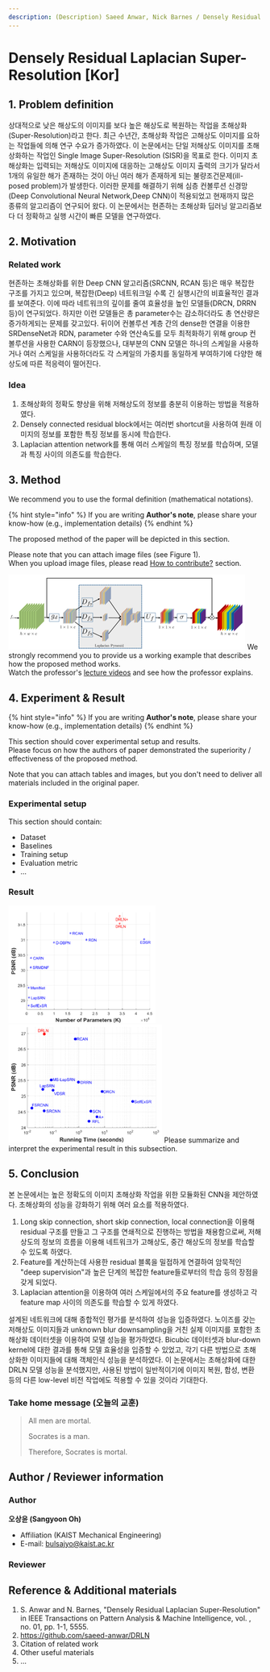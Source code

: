```yaml
---
description: (Description) Saeed Anwar, Nick Barnes / Densely Residual Laplacian Super-Resolution / IEEE 2019
---
```


# Densely Residual Laplacian Super-Resolution \[Kor]


##  1. Problem definition

상대적으로 낮은 해상도의 이미지를 보다 높은 해상도로 복원하는 작업을 초해상화(Super-Resolution)라고 한다.
최근 수년간, 초해상화 작업은 고해상도 이미지를 요하는 작업들에 의해 연구 수요가 증가하였다.
이 논문에서는 단일 저해상도 이미지를 초해상화하는 작업인 Single Image Super-Resolution (SISR)을 목표로 한다.
이미지 초해상화는 입력되는 저해상도 이미지에 대응하는 고해상도 이미지 출력의 크기가 달라서 1개의 유일한 해가 존재하는 것이 아닌 여러 해가 존재하게 되는 불량조건문제(ill-posed problem)가 발생한다. 이러한 문제를 해결하기 위해 심층 컨볼루션 신경망(Deep Convolutional Neural Network,Deep CNN)이 적용되었고 현재까지 많은 종류의 알고리즘이 연구되어 왔다. 
이 논문에서는 현존하는 초해상화 딥러닝 알고리즘보다 더 정확하고 실행 시간이 빠른 모델을 연구하였다.

## 2. Motivation

### Related work
현존하는 초해상화를 위한 Deep CNN 알고리즘(SRCNN, RCAN 등)은 매우 복잡한 구조를 가지고 있으며, 복잡한(Deep) 네트워크일 수록 긴 실행시간의 비효율적인 결과를 보여준다. 
이에 따라 네트워크의 깊이를 줄여 효율성을 높인 모델들(DRCN, DRRN 등)이 연구되었다. 하지만 이런 모델들은 총 parameter수는 감소하더라도 총 연산량은 증가하게되는 문제를 갖고있다.
뒤이어 컨볼루션 계층 간의 dense한 연결을 이용한 SRDenseNet과 RDN, parameter 수와 연산속도를 모두 최적화하기 위해 group 컨볼루션을 사용한 CARN이 등장했으나, 대부분의 CNN 모델은 하나의 스케일을 사용하거나 여러 스케일을 사용하더라도 각 스케일의 가중치를 동일하게 부여하기에 다양한 해상도에 따른 적응력이 떨어진다.

### Idea

1. 초해상화의 정확도 향상을 위해 저해상도의 정보를 충분히 이용하는 방법을 적용하였다.
2. Densely connected residual block에서는 여러번 shortcut을 사용하여 원래 이미지의 정보를 포함한 특징 정보를 동시에 학습한다.
3. Laplacian attention network를 통해 여러 스케일의 특징 정보를 학습하며, 모델과 특징 사이의 의존도를 학습한다.

## 3. Method




We recommend you to use the formal definition \(mathematical notations\).


{% hint style="info" %}
If you are writing **Author's note**, please share your know-how \(e.g., implementation details\)
{% endhint %}

The proposed method of the paper will be depicted in this section.

Please note that you can attach image files \(see Figure 1\).  
When you upload image files, please read [How to contribute?](../../how-to-contribute.md#image-file-upload) section.

![Figure : ](../../.gitbook/assets/DRLN/DRLN_Laplacian.png)
We strongly recommend you to provide us a working example that describes how the proposed method works.  
Watch the professor's [lecture videos](https://www.youtube.com/playlist?list=PLODUp92zx-j8z76RaVka54d3cjTx00q2N) and see how the professor explains.

## 4. Experiment & Result



{% hint style="info" %}
If you are writing **Author's note**, please share your know-how \(e.g., implementation details\)
{% endhint %}

This section should cover experimental setup and results.  
Please focus on how the authors of paper demonstrated the superiority / effectiveness of the proposed method.

Note that you can attach tables and images, but you don't need to deliver all materials included in the original paper.

### Experimental setup

This section should contain:

* Dataset
* Baselines
* Training setup
* Evaluation metric
* ...

### Result
![Figure : ](../../.gitbook/assets/DRLN/Result_PSNR1.png)
![Figure : ](../../.gitbook/assets/DRLN/Result_PSNR2.png)
Please summarize and interpret the experimental result in this subsection.

## 5. Conclusion

본 논문에서는 높은 정확도의 이미지 초해상화 작업을 위한 모듈화된 CNN을 제안하였다. 
초해상화의 성능을 강화하기 위해 여러 요소를 적용하였다.

1. Long skip connection, short skip connection, local connection을 이용해 residual 구조를 만들고 그 구조를 연쇄적으로 진행하는 방법을 채용함으로써, 저해상도의 정보의 흐름을 이용해 네트워크가 고해상도, 중간 해상도의 정보를 학습할 수 있도록 하였다.
2. Feature를 계산하는데 사용한 residual 블록을 밀접하게 연결하여 암묵적인 "deep supervision"과 높은 단계의 복잡한 feature들로부터의 학습 등의 장점을 갖게 되었다.
3. Laplacian attention을 이용하여 여러 스케일에서의 주요 feature를 생성하고 각 feature map 사이의 의존도를 학습할 수 있게 하였다.

설계된 네트워크에 대해 종합적인 평가를 분석하여 성능을 입증하였다.
노이즈를 갖는 저해상도 이미지들과 unknown blur downsampling을 거친 실제 이미지를 포함한 초해상화 데이터셋을 이용하여 모델 성능을 평가하였다.
Bicubic 데이터셋과 blur-down kernel에 대한 결과를 통해 모델 효율성을 입증할 수 있었고, 각기 다른 방법으로 초해상화한 이미지들에 대해 객체인식 성능을 분석하였다.
이 논문에서는 초해상화에 대한 DRLN 모델 성능을 분석했지만, 사용된 방법이 일반적이기에 이미지 복원, 합성, 변환 등의 다른 low-level 비전 작업에도 적용할 수 있을 것이라 기대한다.

### Take home message \(오늘의 교훈\)

> All men are mortal.
>
> Socrates is a man.
>
> Therefore, Socrates is mortal.

## Author / Reviewer information

### Author

**오상윤 \(Sangyoon Oh\)** 

* Affiliation \(KAIST Mechanical Engineering\)
* E-mail: bulsajyo@kaist.ac.kr


### Reviewer

## Reference & Additional materials

1. S. Anwar and N. Barnes, "Densely Residual Laplacian Super-Resolution" in IEEE Transactions on Pattern Analysis & Machine Intelligence, vol. , no. 01, pp. 1-1, 5555.
2. https://github.com/saeed-anwar/DRLN
3. Citation of related work
4. Other useful materials
5. ...

